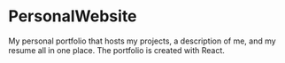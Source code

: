 # PersonalWebsite
My personal portfolio that hosts my projects, a description of me, and my resume all in one place. The portfolio is created with React.
